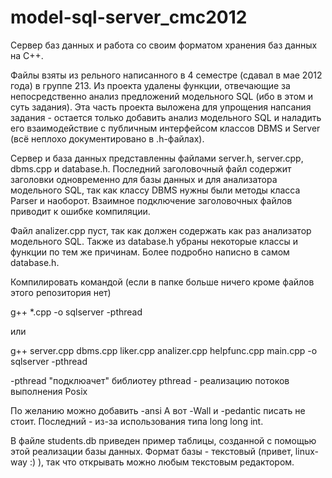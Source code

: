 model-sql-server_cmc2012
========================

Сервер баз данных и работа со своим форматом хранения баз данных на С++.

Файлы взяты из рельного написанного в 4 семестре (сдавал в мае 2012 года)
в группе 213. Из проекта удалены функции, отвечающие за непосредственно анализ
предложений модельного SQL (ибо в этом и суть задания). Эта часть проекта выложена
для упрощения напсания задания - остается только добавить анализ модельного SQL 
и наладить его взаимодействие с публичным интерфейсом классов DBMS и Server (всё
неплохо документировано в .h-файлах). 

Сервер и база данных представленны файлами server.h, server.cpp, dbms.cpp и
database.h. Последний заголовочный файл содержит заголовки одновременно для
базы данных и для анализатора модельного SQL, так как классу DBMS нужны были
методы класса Parser и наоборот. Взаимное подключение заголовочных файлов 
приводит к ошибке компиляции.

Файл analizer.cpp пуст, так как должен содержать как раз анализатор модельного SQL.
Также из database.h убраны некоторые классы и функции по тем же причинам. Более подробно
написно в самом database.h.


Компилировать командой (если в папке больше ничего кроме файлов этого репозитория нет)

g++ *.cpp -o sqlserver -pthread

или 

g++ server.cpp dbms.cpp liker.cpp analizer.cpp helpfunc.cpp main.cpp -o sqlserver -pthread

-pthread "подклюачет" библиотеу pthread - реализацию потоков выполнения Posix

По желанию можно добавить -ansi
А вот -Wall и -pedantic писать не стоит. Последний - из-за использования типа 
long long int.


В файле students.db приведен пример таблицы, созданной с помощью этой реализации базы
данных. Формат базы - текстовый (привет, linux-way :) ), так что открывать можно любым
текстовым редактором.